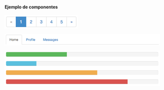 #### Ejemplo de componentes

![](assets/bootstrap.pagination.png)

![](assets/bootstrap.nav.png)

![](assets/bootstrap.progress.png)
